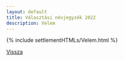 ```yaml
---
layout: default
title: Választási névjegyzék 2022
description: Velem
---
```


{% include settlementHTMLs/Velem.html %}

[Vissza](../)